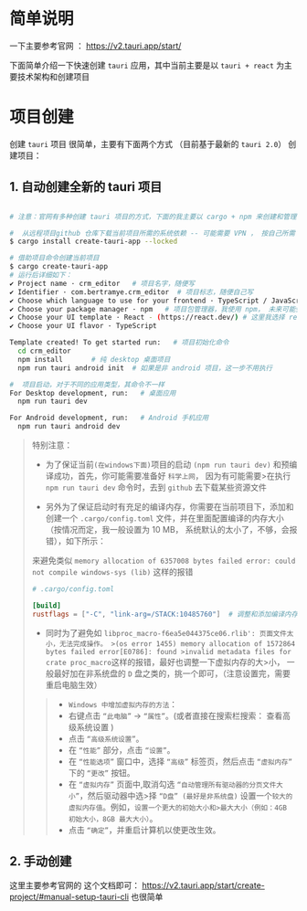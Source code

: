 
# 简单说明

一下主要参考官网 ： https://v2.tauri.app/start/

下面简单介绍一下快速创建 `tauri` 应用，其中当前主要是以 `tauri + react` 为主要技术架构和创建项目

# 项目创建

创建 `tauri` 项目 很简单，主要有下面两个方式 （目前基于最新的 `tauri 2.0`） 创建项目：

## 1. 自动创建全新的 tauri 项目

```bash

# 注意：官网有多种创建 tauri 项目的方式，下面的我主要以 cargo + npm 来创建和管理自己的 tauri 项目，对于未来，也许会借助 deno 和 cargo 来做吧，毕竟个人比较喜欢尝鲜

#  从远程项目github 仓库下载当前项目所需的系统依赖 -- 可能需要 VPN ， 按自己所需
$ cargo install create-tauri-app --locked

# 借助项目命令创建当前项目
$ cargo create-tauri-app
# 运行后详细如下：
✔ Project name · crm_editor   # 项目名字，随便写
✔ Identifier · com.bertramye.crm_editor  # 项目标志，随便自己写
✔ Choose which language to use for your frontend · TypeScript / JavaScript - (pnpm, yarn, npm, deno, bun)
✔ Choose your package manager · npm   # 项目包管理器，我使用 npm， 未来可能会选择 deno 毕竟很快
✔ Choose your UI template · React - (https://react.dev/) # 这里我选择 react 包，当然，如果你不确定,最好使用 Vanilla, 因为它是纯的 js/css/html
✔ Choose your UI flavor · TypeScript

Template created! To get started run:   # 项目初始化命令
  cd crm_editor
  npm install       # 纯 desktop 桌面项目 
  npm run tauri android init  # 如果是非 android 项目，这一步不用执行

#  项目启动，对于不同的应用类型，其命令不一样
For Desktop development, run:   # 桌面应用
  npm run tauri dev

For Android development, run:   # Android 手机应用
  npm run tauri android dev

```

> 特别注意：
> - 为了保证当前`(在windows下面)`项目的启动 `(npm run tauri dev)` 和预编译成功，首先，你可能需要准备好 `科学上网`， 因为有可能需要>在执行 `npm run tauri dev` 命令时，去到 `github` 去下载某些资源文件
>
> - 另外为了保证启动时有充足的编译内存，你需要在当前项目下，添加和创建一个 `.cargo/config.toml` 文件，并在里面配置编译的内存大小（按情况而定，我一般设置为 10 MB， 系统默认的太小了，不够，会报错），如下所示：
>  
>  来避免类似 `memory allocation of 6357008 bytes failed error: could not compile windows-sys (lib)` 这样的报错
>  
>  ```toml
>  # .cargo/config.toml
>
>  [build]
>  rustflags = ["-C", "link-arg=/STACK:10485760"]  # 调整和添加编译内存 , 10mb
>
>  ```
>
> - 同时为了避免如 `libproc_macro-f6ea5e044375ce06.rlib': 页面文件太小，无法完成操作。 >(os error 1455) memory allocation of 1572864 bytes failed error[E0786]: found >invalid metadata files for crate proc_macro`这样的报错，最好也调整一下虚拟内存的大>小， 一般最好加在非系统盘的 `D` 盘之类的，挑一个即可，（注意设置完，需要重启电脑生效）
>
>>  - `Windows 中增加虚拟内存的方法`：
>>  - 右键点击 `“此电脑”` → `“属性”`。(或者直接在搜索栏搜索： 查看高级系统设置 )
>>  - 点击 `“高级系统设置”`。
>>  - 在 `“性能”` 部分，点击 `“设置”`。
>>  - 在 `“性能选项”` 窗口中，选择 `“高级”` 标签页，然后点击 `“虚拟内存”` 下的 `“更改”` 按钮。
>>  - 在 `“虚拟内存”` 页面中,取消勾选 `“自动管理所有驱动器的分页文件大小”`，然后驱动器中选>择 `“D盘” (最好是非系统盘)` 设置一个`较大的虚拟内存值`。例如，`设置一个更大的初始大小和>最大大小（例如：4GB 初始大小，8GB 最大大小）`。
>>  - 点击 `“确定”`，并重启计算机以使更改生效。



## 2. 手动创建

这里主要参考官网的 这个文档即可： https://v2.tauri.app/start/create-project/#manual-setup-tauri-cli  也很简单






